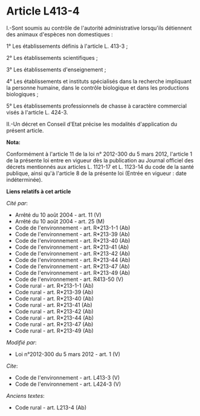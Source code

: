 # Article L413-4

I.-Sont soumis au contrôle de l'autorité administrative lorsqu'ils détiennent des animaux d'espèces non domestiques : 

1° Les établissements définis à l'article L. 413-3 ; 

2° Les établissements scientifiques ; 

3° Les établissements d'enseignement ; 

4° Les établissements et instituts spécialisés dans la recherche impliquant la personne humaine, dans le contrôle biologique
et dans les productions biologiques ; 

5° Les établissements professionnels de chasse à caractère commercial visés à l'article L. 424-3. 

II.-Un décret en Conseil d'Etat précise les modalités d'application du présent article.

**Nota:**

Conformément à l'article 11 de la loi n° 2012-300 du 5 mars 2012,   l'article 1 de la présente loi entre en vigueur dès la
publication au   Journal officiel des décrets mentionnés aux articles L. 1121-17 et L.   1123-14 du code de la santé
publique, ainsi qu'à l'article 8 de la   présente loi (Entrée en vigueur : date indéterminée).

**Liens relatifs à cet article**

_Cité par_:

  - Arrêté du 10 août 2004 - art. 11 (V)
  - Arrêté du 10 août 2004 - art. 25 (M)
  - Code de l'environnement - art. R*213-1-1 (Ab)
  - Code de l'environnement - art. R*213-39 (Ab)
  - Code de l'environnement - art. R*213-40 (Ab)
  - Code de l'environnement - art. R*213-41 (Ab)
  - Code de l'environnement - art. R*213-42 (Ab)
  - Code de l'environnement - art. R*213-44 (Ab)
  - Code de l'environnement - art. R*213-47 (Ab)
  - Code de l'environnement - art. R*213-49 (Ab)
  - Code de l'environnement - art. R413-50 (V)
  - Code rural - art. R*213-1-1 (Ab)
  - Code rural - art. R*213-39 (Ab)
  - Code rural - art. R*213-40 (Ab)
  - Code rural - art. R*213-41 (Ab)
  - Code rural - art. R*213-42 (Ab)
  - Code rural - art. R*213-44 (Ab)
  - Code rural - art. R*213-47 (Ab)
  - Code rural - art. R*213-49 (Ab)

_Modifié par_:

  - Loi n°2012-300 du 5 mars 2012 - art. 1 (V)

_Cite_:

  - Code de l'environnement - art. L413-3 (V)
  - Code de l'environnement - art. L424-3 (V)

_Anciens textes_:

  - Code rural - art. L213-4 (Ab)
